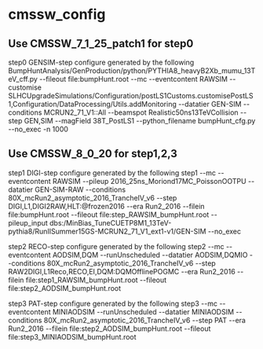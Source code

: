 # cmssw_config
## Use CMSSW_7_1_25_patch1 for step0
step0 GENSIM-step
configure generated by the following
BumpHuntAnalysis/GenProduction/python/PYTHIA8_heavyB2Xb_mumu_13TeV_cff.py --fileout file:bumpHunt.root --mc --eventcontent RAWSIM --customise SLHCUpgradeSimulations/Configuration/postLS1Customs.customisePostLS1,Configuration/DataProcessing/Utils.addMonitoring --datatier GEN-SIM --conditions MCRUN2_71_V1::All --beamspot Realistic50ns13TeVCollision --step GEN,SIM --magField 38T_PostLS1 --python_filename bumpHunt_cfg.py --no_exec -n 1000


## Use CMSSW_8_0_20 for step1,2,3
step1 DIGI-step
configure generated by the following
step1 --mc --eventcontent RAWSIM --pileup 2016_25ns_Moriond17MC_PoissonOOTPU --datatier GEN-SIM-RAW --conditions 80X_mcRun2_asymptotic_2016_TrancheIV_v6 --step DIGI,L1,DIGI2RAW,HLT:@frozen2016 --era Run2_2016 --filein file:bumpHunt.root --fileout file:step_RAWSIM_bumpHunt.root --pileup_input dbs:/MinBias_TuneCUETP8M1_13TeV-pythia8/RunIISummer15GS-MCRUN2_71_V1_ext1-v1/GEN-SIM --no_exec

step2 RECO-step
configure generated by the following
step2 --mc --eventcontent AODSIM,DQM --runUnscheduled --datatier AODSIM,DQMIO --conditions 80X_mcRun2_asymptotic_2016_TrancheIV_v6 --step RAW2DIGI,L1Reco,RECO,EI,DQM:DQMOfflinePOGMC --era Run2_2016 --filein file:step1_RAWSIM_bumpHunt.root --fileout file:step2_AODSIM_bumpHunt.root

step3 PAT-step
configure generated by the following
step3 --mc --eventcontent MINIAODSIM --runUnscheduled --datatier MINIAODSIM --conditions 80X_mcRun2_asymptotic_2016_TrancheIV_v6 --step PAT --era Run2_2016 --filein file:step2_AODSIM_bumpHunt.root --fileout file:step3_MINIAODSIM_bumpHunt.root
